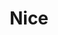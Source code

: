 ---
pid: LLE24
title: Nice
location_transcription: Love Park
zipcode: '19143'
outside_phl: 
neighborhood: University City
age: '7'
age_range: 6-13
instagram: 
image_file_name: LLE_24.jpg
proposal_transcription: Love our people
topic: Love
topic_summary: '0'
type: Other No Form
keywords_other: 
credit: Maria
image_labels: 
twitter: 
facebook: 
permalink: "/monuments/lle24/"
layout: item-page
---